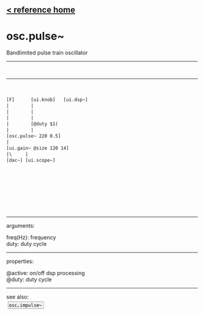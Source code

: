 [< reference home](ceammc_lib.html)
---

# osc.pulse~


Bandlimited pulse train oscillator

---

<br>


---


```


[F]      [ui.knob]   [ui.dsp~]
|        |
|        |
|        |
|        [@duty $1(
|        |
[osc.pulse~ 220 0.5]
|
[ui.gain~ @size 120 14]
|\     |
[dac~] [ui.scope~]







            
```

---
arguments:

freq(Hz): frequency<br>
duty: duty cycle<br>

---
properties:

@active: on/off dsp
            processing<br>
@duty: duty
            cycle<br>

---
see also:<br>
[![osc.impulse~](img/object_osc.impulse~.png)](osc.impulse~.html)
